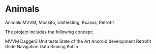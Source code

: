 # Animals
Animals MVVM, Mockito, Unittesting, RxJava, Retrofit

The project includes the following concept:

MVVM
Dagger2
Unit tests
State of the Art Android development
Retrofit
Glide
Navigation
Data Binding
Kotlin
